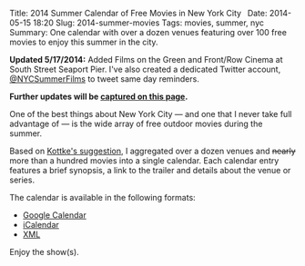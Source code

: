 Title: 2014 Summer Calendar of Free Movies in New York City 
Date: 2014-05-15 18:20
Slug: 2014-summer-movies
Tags: movies, summer, nyc
Summary: One calendar with over a dozen venues featuring over 100 free movies to enjoy this summer in the city.

**Updated 5/17/2014:** Added Films on the Green and Front/Row Cinema at South Street Seaport Pier. I've also created a dedicated Twitter account, [@NYCSummerFilms](https://twitter.com/nycsummerfilms) to tweet same day reminders. 

**Further updates will be [captured on this page](http://www.hirefrank.com/14/05/announcing-nycsummerfilms/).**

One of the best things about New York City &mdash; and one that I never take full advantage of &mdash; is the wide array of free outdoor movies during the summer.

Based on [Kottke's suggestion](http://kottke.org/14/05/free-outdoor-movies-in-nyc-for-summer-2014), I aggregated over a dozen venues and <s>nearly</s> more than a hundred movies into a single calendar. Each calendar entry features a brief synopsis, a link to the trailer and details about the venue or series.

The calendar is available in the following formats:

* [Google Calendar](http://hrfnk.us/RWBH6u)
* [iCalendar](http://hrfnk.us/1n28wbQ)
* [XML](http://hrfnk.us/RWBP5X)

Enjoy the show(s).
